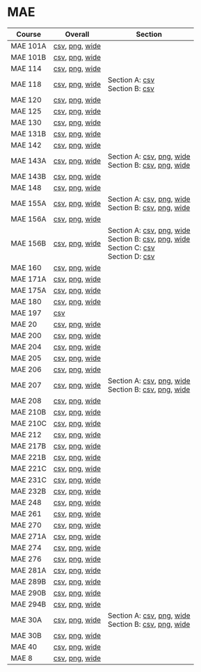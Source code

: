 # MAE

| Course | Overall | Section |
| ------ | ------- | ------- |
| MAE 101A | [csv](https://github.com/UCSD-Historical-Enrollment-Data/2025Winter/blob/main/overall/MAE%20101A.csv), [png](https://raw.githubusercontent.com/UCSD-Historical-Enrollment-Data/2025Winter/main/plot_overall/MAE%20101A.png), [wide](https://raw.githubusercontent.com/UCSD-Historical-Enrollment-Data/2025Winter/main/plot_overall_wide/MAE%20101A.png) |  |
| MAE 101B | [csv](https://github.com/UCSD-Historical-Enrollment-Data/2025Winter/blob/main/overall/MAE%20101B.csv), [png](https://raw.githubusercontent.com/UCSD-Historical-Enrollment-Data/2025Winter/main/plot_overall/MAE%20101B.png), [wide](https://raw.githubusercontent.com/UCSD-Historical-Enrollment-Data/2025Winter/main/plot_overall_wide/MAE%20101B.png) |  |
| MAE 114 | [csv](https://github.com/UCSD-Historical-Enrollment-Data/2025Winter/blob/main/overall/MAE%20114.csv), [png](https://raw.githubusercontent.com/UCSD-Historical-Enrollment-Data/2025Winter/main/plot_overall/MAE%20114.png), [wide](https://raw.githubusercontent.com/UCSD-Historical-Enrollment-Data/2025Winter/main/plot_overall_wide/MAE%20114.png) |  |
| MAE 118 | [csv](https://github.com/UCSD-Historical-Enrollment-Data/2025Winter/blob/main/overall/MAE%20118.csv), [png](https://raw.githubusercontent.com/UCSD-Historical-Enrollment-Data/2025Winter/main/plot_overall/MAE%20118.png), [wide](https://raw.githubusercontent.com/UCSD-Historical-Enrollment-Data/2025Winter/main/plot_overall_wide/MAE%20118.png) | Section A: [csv](https://github.com/UCSD-Historical-Enrollment-Data/2025Winter/blob/main/section/MAE%20118_A.csv)<br>Section B: [csv](https://github.com/UCSD-Historical-Enrollment-Data/2025Winter/blob/main/section/MAE%20118_B.csv) |
| MAE 120 | [csv](https://github.com/UCSD-Historical-Enrollment-Data/2025Winter/blob/main/overall/MAE%20120.csv), [png](https://raw.githubusercontent.com/UCSD-Historical-Enrollment-Data/2025Winter/main/plot_overall/MAE%20120.png), [wide](https://raw.githubusercontent.com/UCSD-Historical-Enrollment-Data/2025Winter/main/plot_overall_wide/MAE%20120.png) |  |
| MAE 125 | [csv](https://github.com/UCSD-Historical-Enrollment-Data/2025Winter/blob/main/overall/MAE%20125.csv), [png](https://raw.githubusercontent.com/UCSD-Historical-Enrollment-Data/2025Winter/main/plot_overall/MAE%20125.png), [wide](https://raw.githubusercontent.com/UCSD-Historical-Enrollment-Data/2025Winter/main/plot_overall_wide/MAE%20125.png) |  |
| MAE 130 | [csv](https://github.com/UCSD-Historical-Enrollment-Data/2025Winter/blob/main/overall/MAE%20130.csv), [png](https://raw.githubusercontent.com/UCSD-Historical-Enrollment-Data/2025Winter/main/plot_overall/MAE%20130.png), [wide](https://raw.githubusercontent.com/UCSD-Historical-Enrollment-Data/2025Winter/main/plot_overall_wide/MAE%20130.png) |  |
| MAE 131B | [csv](https://github.com/UCSD-Historical-Enrollment-Data/2025Winter/blob/main/overall/MAE%20131B.csv), [png](https://raw.githubusercontent.com/UCSD-Historical-Enrollment-Data/2025Winter/main/plot_overall/MAE%20131B.png), [wide](https://raw.githubusercontent.com/UCSD-Historical-Enrollment-Data/2025Winter/main/plot_overall_wide/MAE%20131B.png) |  |
| MAE 142 | [csv](https://github.com/UCSD-Historical-Enrollment-Data/2025Winter/blob/main/overall/MAE%20142.csv), [png](https://raw.githubusercontent.com/UCSD-Historical-Enrollment-Data/2025Winter/main/plot_overall/MAE%20142.png), [wide](https://raw.githubusercontent.com/UCSD-Historical-Enrollment-Data/2025Winter/main/plot_overall_wide/MAE%20142.png) |  |
| MAE 143A | [csv](https://github.com/UCSD-Historical-Enrollment-Data/2025Winter/blob/main/overall/MAE%20143A.csv), [png](https://raw.githubusercontent.com/UCSD-Historical-Enrollment-Data/2025Winter/main/plot_overall/MAE%20143A.png), [wide](https://raw.githubusercontent.com/UCSD-Historical-Enrollment-Data/2025Winter/main/plot_overall_wide/MAE%20143A.png) | Section A: [csv](https://github.com/UCSD-Historical-Enrollment-Data/2025Winter/blob/main/section/MAE%20143A_A.csv), [png](https://raw.githubusercontent.com/UCSD-Historical-Enrollment-Data/2025Winter/main/plot_section/MAE%20143A_A.png), [wide](https://raw.githubusercontent.com/UCSD-Historical-Enrollment-Data/2025Winter/main/plot_section_wide/MAE%20143A_A.png)<br>Section B: [csv](https://github.com/UCSD-Historical-Enrollment-Data/2025Winter/blob/main/section/MAE%20143A_B.csv), [png](https://raw.githubusercontent.com/UCSD-Historical-Enrollment-Data/2025Winter/main/plot_section/MAE%20143A_B.png), [wide](https://raw.githubusercontent.com/UCSD-Historical-Enrollment-Data/2025Winter/main/plot_section_wide/MAE%20143A_B.png) |
| MAE 143B | [csv](https://github.com/UCSD-Historical-Enrollment-Data/2025Winter/blob/main/overall/MAE%20143B.csv), [png](https://raw.githubusercontent.com/UCSD-Historical-Enrollment-Data/2025Winter/main/plot_overall/MAE%20143B.png), [wide](https://raw.githubusercontent.com/UCSD-Historical-Enrollment-Data/2025Winter/main/plot_overall_wide/MAE%20143B.png) |  |
| MAE 148 | [csv](https://github.com/UCSD-Historical-Enrollment-Data/2025Winter/blob/main/overall/MAE%20148.csv), [png](https://raw.githubusercontent.com/UCSD-Historical-Enrollment-Data/2025Winter/main/plot_overall/MAE%20148.png), [wide](https://raw.githubusercontent.com/UCSD-Historical-Enrollment-Data/2025Winter/main/plot_overall_wide/MAE%20148.png) |  |
| MAE 155A | [csv](https://github.com/UCSD-Historical-Enrollment-Data/2025Winter/blob/main/overall/MAE%20155A.csv), [png](https://raw.githubusercontent.com/UCSD-Historical-Enrollment-Data/2025Winter/main/plot_overall/MAE%20155A.png), [wide](https://raw.githubusercontent.com/UCSD-Historical-Enrollment-Data/2025Winter/main/plot_overall_wide/MAE%20155A.png) | Section A: [csv](https://github.com/UCSD-Historical-Enrollment-Data/2025Winter/blob/main/section/MAE%20155A_A.csv), [png](https://raw.githubusercontent.com/UCSD-Historical-Enrollment-Data/2025Winter/main/plot_section/MAE%20155A_A.png), [wide](https://raw.githubusercontent.com/UCSD-Historical-Enrollment-Data/2025Winter/main/plot_section_wide/MAE%20155A_A.png)<br>Section B: [csv](https://github.com/UCSD-Historical-Enrollment-Data/2025Winter/blob/main/section/MAE%20155A_B.csv), [png](https://raw.githubusercontent.com/UCSD-Historical-Enrollment-Data/2025Winter/main/plot_section/MAE%20155A_B.png), [wide](https://raw.githubusercontent.com/UCSD-Historical-Enrollment-Data/2025Winter/main/plot_section_wide/MAE%20155A_B.png) |
| MAE 156A | [csv](https://github.com/UCSD-Historical-Enrollment-Data/2025Winter/blob/main/overall/MAE%20156A.csv), [png](https://raw.githubusercontent.com/UCSD-Historical-Enrollment-Data/2025Winter/main/plot_overall/MAE%20156A.png), [wide](https://raw.githubusercontent.com/UCSD-Historical-Enrollment-Data/2025Winter/main/plot_overall_wide/MAE%20156A.png) |  |
| MAE 156B | [csv](https://github.com/UCSD-Historical-Enrollment-Data/2025Winter/blob/main/overall/MAE%20156B.csv), [png](https://raw.githubusercontent.com/UCSD-Historical-Enrollment-Data/2025Winter/main/plot_overall/MAE%20156B.png), [wide](https://raw.githubusercontent.com/UCSD-Historical-Enrollment-Data/2025Winter/main/plot_overall_wide/MAE%20156B.png) | Section A: [csv](https://github.com/UCSD-Historical-Enrollment-Data/2025Winter/blob/main/section/MAE%20156B_A.csv), [png](https://raw.githubusercontent.com/UCSD-Historical-Enrollment-Data/2025Winter/main/plot_section/MAE%20156B_A.png), [wide](https://raw.githubusercontent.com/UCSD-Historical-Enrollment-Data/2025Winter/main/plot_section_wide/MAE%20156B_A.png)<br>Section B: [csv](https://github.com/UCSD-Historical-Enrollment-Data/2025Winter/blob/main/section/MAE%20156B_B.csv), [png](https://raw.githubusercontent.com/UCSD-Historical-Enrollment-Data/2025Winter/main/plot_section/MAE%20156B_B.png), [wide](https://raw.githubusercontent.com/UCSD-Historical-Enrollment-Data/2025Winter/main/plot_section_wide/MAE%20156B_B.png)<br>Section C: [csv](https://github.com/UCSD-Historical-Enrollment-Data/2025Winter/blob/main/section/MAE%20156B_C.csv)<br>Section D: [csv](https://github.com/UCSD-Historical-Enrollment-Data/2025Winter/blob/main/section/MAE%20156B_D.csv) |
| MAE 160 | [csv](https://github.com/UCSD-Historical-Enrollment-Data/2025Winter/blob/main/overall/MAE%20160.csv), [png](https://raw.githubusercontent.com/UCSD-Historical-Enrollment-Data/2025Winter/main/plot_overall/MAE%20160.png), [wide](https://raw.githubusercontent.com/UCSD-Historical-Enrollment-Data/2025Winter/main/plot_overall_wide/MAE%20160.png) |  |
| MAE 171A | [csv](https://github.com/UCSD-Historical-Enrollment-Data/2025Winter/blob/main/overall/MAE%20171A.csv), [png](https://raw.githubusercontent.com/UCSD-Historical-Enrollment-Data/2025Winter/main/plot_overall/MAE%20171A.png), [wide](https://raw.githubusercontent.com/UCSD-Historical-Enrollment-Data/2025Winter/main/plot_overall_wide/MAE%20171A.png) |  |
| MAE 175A | [csv](https://github.com/UCSD-Historical-Enrollment-Data/2025Winter/blob/main/overall/MAE%20175A.csv), [png](https://raw.githubusercontent.com/UCSD-Historical-Enrollment-Data/2025Winter/main/plot_overall/MAE%20175A.png), [wide](https://raw.githubusercontent.com/UCSD-Historical-Enrollment-Data/2025Winter/main/plot_overall_wide/MAE%20175A.png) |  |
| MAE 180 | [csv](https://github.com/UCSD-Historical-Enrollment-Data/2025Winter/blob/main/overall/MAE%20180.csv), [png](https://raw.githubusercontent.com/UCSD-Historical-Enrollment-Data/2025Winter/main/plot_overall/MAE%20180.png), [wide](https://raw.githubusercontent.com/UCSD-Historical-Enrollment-Data/2025Winter/main/plot_overall_wide/MAE%20180.png) |  |
| MAE 197 | [csv](https://github.com/UCSD-Historical-Enrollment-Data/2025Winter/blob/main/overall/MAE%20197.csv) |  |
| MAE 20 | [csv](https://github.com/UCSD-Historical-Enrollment-Data/2025Winter/blob/main/overall/MAE%2020.csv), [png](https://raw.githubusercontent.com/UCSD-Historical-Enrollment-Data/2025Winter/main/plot_overall/MAE%2020.png), [wide](https://raw.githubusercontent.com/UCSD-Historical-Enrollment-Data/2025Winter/main/plot_overall_wide/MAE%2020.png) |  |
| MAE 200 | [csv](https://github.com/UCSD-Historical-Enrollment-Data/2025Winter/blob/main/overall/MAE%20200.csv), [png](https://raw.githubusercontent.com/UCSD-Historical-Enrollment-Data/2025Winter/main/plot_overall/MAE%20200.png), [wide](https://raw.githubusercontent.com/UCSD-Historical-Enrollment-Data/2025Winter/main/plot_overall_wide/MAE%20200.png) |  |
| MAE 204 | [csv](https://github.com/UCSD-Historical-Enrollment-Data/2025Winter/blob/main/overall/MAE%20204.csv), [png](https://raw.githubusercontent.com/UCSD-Historical-Enrollment-Data/2025Winter/main/plot_overall/MAE%20204.png), [wide](https://raw.githubusercontent.com/UCSD-Historical-Enrollment-Data/2025Winter/main/plot_overall_wide/MAE%20204.png) |  |
| MAE 205 | [csv](https://github.com/UCSD-Historical-Enrollment-Data/2025Winter/blob/main/overall/MAE%20205.csv), [png](https://raw.githubusercontent.com/UCSD-Historical-Enrollment-Data/2025Winter/main/plot_overall/MAE%20205.png), [wide](https://raw.githubusercontent.com/UCSD-Historical-Enrollment-Data/2025Winter/main/plot_overall_wide/MAE%20205.png) |  |
| MAE 206 | [csv](https://github.com/UCSD-Historical-Enrollment-Data/2025Winter/blob/main/overall/MAE%20206.csv), [png](https://raw.githubusercontent.com/UCSD-Historical-Enrollment-Data/2025Winter/main/plot_overall/MAE%20206.png), [wide](https://raw.githubusercontent.com/UCSD-Historical-Enrollment-Data/2025Winter/main/plot_overall_wide/MAE%20206.png) |  |
| MAE 207 | [csv](https://github.com/UCSD-Historical-Enrollment-Data/2025Winter/blob/main/overall/MAE%20207.csv), [png](https://raw.githubusercontent.com/UCSD-Historical-Enrollment-Data/2025Winter/main/plot_overall/MAE%20207.png), [wide](https://raw.githubusercontent.com/UCSD-Historical-Enrollment-Data/2025Winter/main/plot_overall_wide/MAE%20207.png) | Section A: [csv](https://github.com/UCSD-Historical-Enrollment-Data/2025Winter/blob/main/section/MAE%20207_A.csv), [png](https://raw.githubusercontent.com/UCSD-Historical-Enrollment-Data/2025Winter/main/plot_section/MAE%20207_A.png), [wide](https://raw.githubusercontent.com/UCSD-Historical-Enrollment-Data/2025Winter/main/plot_section_wide/MAE%20207_A.png)<br>Section B: [csv](https://github.com/UCSD-Historical-Enrollment-Data/2025Winter/blob/main/section/MAE%20207_B.csv), [png](https://raw.githubusercontent.com/UCSD-Historical-Enrollment-Data/2025Winter/main/plot_section/MAE%20207_B.png), [wide](https://raw.githubusercontent.com/UCSD-Historical-Enrollment-Data/2025Winter/main/plot_section_wide/MAE%20207_B.png) |
| MAE 208 | [csv](https://github.com/UCSD-Historical-Enrollment-Data/2025Winter/blob/main/overall/MAE%20208.csv), [png](https://raw.githubusercontent.com/UCSD-Historical-Enrollment-Data/2025Winter/main/plot_overall/MAE%20208.png), [wide](https://raw.githubusercontent.com/UCSD-Historical-Enrollment-Data/2025Winter/main/plot_overall_wide/MAE%20208.png) |  |
| MAE 210B | [csv](https://github.com/UCSD-Historical-Enrollment-Data/2025Winter/blob/main/overall/MAE%20210B.csv), [png](https://raw.githubusercontent.com/UCSD-Historical-Enrollment-Data/2025Winter/main/plot_overall/MAE%20210B.png), [wide](https://raw.githubusercontent.com/UCSD-Historical-Enrollment-Data/2025Winter/main/plot_overall_wide/MAE%20210B.png) |  |
| MAE 210C | [csv](https://github.com/UCSD-Historical-Enrollment-Data/2025Winter/blob/main/overall/MAE%20210C.csv), [png](https://raw.githubusercontent.com/UCSD-Historical-Enrollment-Data/2025Winter/main/plot_overall/MAE%20210C.png), [wide](https://raw.githubusercontent.com/UCSD-Historical-Enrollment-Data/2025Winter/main/plot_overall_wide/MAE%20210C.png) |  |
| MAE 212 | [csv](https://github.com/UCSD-Historical-Enrollment-Data/2025Winter/blob/main/overall/MAE%20212.csv), [png](https://raw.githubusercontent.com/UCSD-Historical-Enrollment-Data/2025Winter/main/plot_overall/MAE%20212.png), [wide](https://raw.githubusercontent.com/UCSD-Historical-Enrollment-Data/2025Winter/main/plot_overall_wide/MAE%20212.png) |  |
| MAE 217B | [csv](https://github.com/UCSD-Historical-Enrollment-Data/2025Winter/blob/main/overall/MAE%20217B.csv), [png](https://raw.githubusercontent.com/UCSD-Historical-Enrollment-Data/2025Winter/main/plot_overall/MAE%20217B.png), [wide](https://raw.githubusercontent.com/UCSD-Historical-Enrollment-Data/2025Winter/main/plot_overall_wide/MAE%20217B.png) |  |
| MAE 221B | [csv](https://github.com/UCSD-Historical-Enrollment-Data/2025Winter/blob/main/overall/MAE%20221B.csv), [png](https://raw.githubusercontent.com/UCSD-Historical-Enrollment-Data/2025Winter/main/plot_overall/MAE%20221B.png), [wide](https://raw.githubusercontent.com/UCSD-Historical-Enrollment-Data/2025Winter/main/plot_overall_wide/MAE%20221B.png) |  |
| MAE 221C | [csv](https://github.com/UCSD-Historical-Enrollment-Data/2025Winter/blob/main/overall/MAE%20221C.csv), [png](https://raw.githubusercontent.com/UCSD-Historical-Enrollment-Data/2025Winter/main/plot_overall/MAE%20221C.png), [wide](https://raw.githubusercontent.com/UCSD-Historical-Enrollment-Data/2025Winter/main/plot_overall_wide/MAE%20221C.png) |  |
| MAE 231C | [csv](https://github.com/UCSD-Historical-Enrollment-Data/2025Winter/blob/main/overall/MAE%20231C.csv), [png](https://raw.githubusercontent.com/UCSD-Historical-Enrollment-Data/2025Winter/main/plot_overall/MAE%20231C.png), [wide](https://raw.githubusercontent.com/UCSD-Historical-Enrollment-Data/2025Winter/main/plot_overall_wide/MAE%20231C.png) |  |
| MAE 232B | [csv](https://github.com/UCSD-Historical-Enrollment-Data/2025Winter/blob/main/overall/MAE%20232B.csv), [png](https://raw.githubusercontent.com/UCSD-Historical-Enrollment-Data/2025Winter/main/plot_overall/MAE%20232B.png), [wide](https://raw.githubusercontent.com/UCSD-Historical-Enrollment-Data/2025Winter/main/plot_overall_wide/MAE%20232B.png) |  |
| MAE 248 | [csv](https://github.com/UCSD-Historical-Enrollment-Data/2025Winter/blob/main/overall/MAE%20248.csv), [png](https://raw.githubusercontent.com/UCSD-Historical-Enrollment-Data/2025Winter/main/plot_overall/MAE%20248.png), [wide](https://raw.githubusercontent.com/UCSD-Historical-Enrollment-Data/2025Winter/main/plot_overall_wide/MAE%20248.png) |  |
| MAE 261 | [csv](https://github.com/UCSD-Historical-Enrollment-Data/2025Winter/blob/main/overall/MAE%20261.csv), [png](https://raw.githubusercontent.com/UCSD-Historical-Enrollment-Data/2025Winter/main/plot_overall/MAE%20261.png), [wide](https://raw.githubusercontent.com/UCSD-Historical-Enrollment-Data/2025Winter/main/plot_overall_wide/MAE%20261.png) |  |
| MAE 270 | [csv](https://github.com/UCSD-Historical-Enrollment-Data/2025Winter/blob/main/overall/MAE%20270.csv), [png](https://raw.githubusercontent.com/UCSD-Historical-Enrollment-Data/2025Winter/main/plot_overall/MAE%20270.png), [wide](https://raw.githubusercontent.com/UCSD-Historical-Enrollment-Data/2025Winter/main/plot_overall_wide/MAE%20270.png) |  |
| MAE 271A | [csv](https://github.com/UCSD-Historical-Enrollment-Data/2025Winter/blob/main/overall/MAE%20271A.csv), [png](https://raw.githubusercontent.com/UCSD-Historical-Enrollment-Data/2025Winter/main/plot_overall/MAE%20271A.png), [wide](https://raw.githubusercontent.com/UCSD-Historical-Enrollment-Data/2025Winter/main/plot_overall_wide/MAE%20271A.png) |  |
| MAE 274 | [csv](https://github.com/UCSD-Historical-Enrollment-Data/2025Winter/blob/main/overall/MAE%20274.csv), [png](https://raw.githubusercontent.com/UCSD-Historical-Enrollment-Data/2025Winter/main/plot_overall/MAE%20274.png), [wide](https://raw.githubusercontent.com/UCSD-Historical-Enrollment-Data/2025Winter/main/plot_overall_wide/MAE%20274.png) |  |
| MAE 276 | [csv](https://github.com/UCSD-Historical-Enrollment-Data/2025Winter/blob/main/overall/MAE%20276.csv), [png](https://raw.githubusercontent.com/UCSD-Historical-Enrollment-Data/2025Winter/main/plot_overall/MAE%20276.png), [wide](https://raw.githubusercontent.com/UCSD-Historical-Enrollment-Data/2025Winter/main/plot_overall_wide/MAE%20276.png) |  |
| MAE 281A | [csv](https://github.com/UCSD-Historical-Enrollment-Data/2025Winter/blob/main/overall/MAE%20281A.csv), [png](https://raw.githubusercontent.com/UCSD-Historical-Enrollment-Data/2025Winter/main/plot_overall/MAE%20281A.png), [wide](https://raw.githubusercontent.com/UCSD-Historical-Enrollment-Data/2025Winter/main/plot_overall_wide/MAE%20281A.png) |  |
| MAE 289B | [csv](https://github.com/UCSD-Historical-Enrollment-Data/2025Winter/blob/main/overall/MAE%20289B.csv), [png](https://raw.githubusercontent.com/UCSD-Historical-Enrollment-Data/2025Winter/main/plot_overall/MAE%20289B.png), [wide](https://raw.githubusercontent.com/UCSD-Historical-Enrollment-Data/2025Winter/main/plot_overall_wide/MAE%20289B.png) |  |
| MAE 290B | [csv](https://github.com/UCSD-Historical-Enrollment-Data/2025Winter/blob/main/overall/MAE%20290B.csv), [png](https://raw.githubusercontent.com/UCSD-Historical-Enrollment-Data/2025Winter/main/plot_overall/MAE%20290B.png), [wide](https://raw.githubusercontent.com/UCSD-Historical-Enrollment-Data/2025Winter/main/plot_overall_wide/MAE%20290B.png) |  |
| MAE 294B | [csv](https://github.com/UCSD-Historical-Enrollment-Data/2025Winter/blob/main/overall/MAE%20294B.csv), [png](https://raw.githubusercontent.com/UCSD-Historical-Enrollment-Data/2025Winter/main/plot_overall/MAE%20294B.png), [wide](https://raw.githubusercontent.com/UCSD-Historical-Enrollment-Data/2025Winter/main/plot_overall_wide/MAE%20294B.png) |  |
| MAE 30A | [csv](https://github.com/UCSD-Historical-Enrollment-Data/2025Winter/blob/main/overall/MAE%2030A.csv), [png](https://raw.githubusercontent.com/UCSD-Historical-Enrollment-Data/2025Winter/main/plot_overall/MAE%2030A.png), [wide](https://raw.githubusercontent.com/UCSD-Historical-Enrollment-Data/2025Winter/main/plot_overall_wide/MAE%2030A.png) | Section A: [csv](https://github.com/UCSD-Historical-Enrollment-Data/2025Winter/blob/main/section/MAE%2030A_A.csv), [png](https://raw.githubusercontent.com/UCSD-Historical-Enrollment-Data/2025Winter/main/plot_section/MAE%2030A_A.png), [wide](https://raw.githubusercontent.com/UCSD-Historical-Enrollment-Data/2025Winter/main/plot_section_wide/MAE%2030A_A.png)<br>Section B: [csv](https://github.com/UCSD-Historical-Enrollment-Data/2025Winter/blob/main/section/MAE%2030A_B.csv), [png](https://raw.githubusercontent.com/UCSD-Historical-Enrollment-Data/2025Winter/main/plot_section/MAE%2030A_B.png), [wide](https://raw.githubusercontent.com/UCSD-Historical-Enrollment-Data/2025Winter/main/plot_section_wide/MAE%2030A_B.png) |
| MAE 30B | [csv](https://github.com/UCSD-Historical-Enrollment-Data/2025Winter/blob/main/overall/MAE%2030B.csv), [png](https://raw.githubusercontent.com/UCSD-Historical-Enrollment-Data/2025Winter/main/plot_overall/MAE%2030B.png), [wide](https://raw.githubusercontent.com/UCSD-Historical-Enrollment-Data/2025Winter/main/plot_overall_wide/MAE%2030B.png) |  |
| MAE 40 | [csv](https://github.com/UCSD-Historical-Enrollment-Data/2025Winter/blob/main/overall/MAE%2040.csv), [png](https://raw.githubusercontent.com/UCSD-Historical-Enrollment-Data/2025Winter/main/plot_overall/MAE%2040.png), [wide](https://raw.githubusercontent.com/UCSD-Historical-Enrollment-Data/2025Winter/main/plot_overall_wide/MAE%2040.png) |  |
| MAE 8 | [csv](https://github.com/UCSD-Historical-Enrollment-Data/2025Winter/blob/main/overall/MAE%208.csv), [png](https://raw.githubusercontent.com/UCSD-Historical-Enrollment-Data/2025Winter/main/plot_overall/MAE%208.png), [wide](https://raw.githubusercontent.com/UCSD-Historical-Enrollment-Data/2025Winter/main/plot_overall_wide/MAE%208.png) |  |
